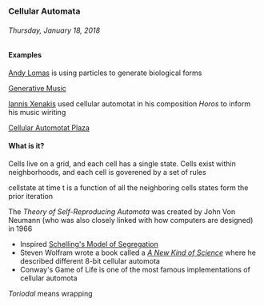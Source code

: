 ### Cellular Automata
###### Thursday, January 18, 2018


#### Examples
[Andy Lomas](http://andylomas.com/, "Andy Lomas") is using particles to generate biological forms

[Generative Music](https://vimeo.com/931182 "Generative Music")

[Iannis Xenakis](https://www.youtube.com/watch?v=Hf7sGbnsu2E "Iannis Xenakis") used cellular automotat in his composition *Horos* to inform his music wiriting

[Cellular Automotat Plaza](https://vimeo.com/66091909 "Cellular Automotat Plaza")
  
  
#### What is it?
Cells live on a grid, and each cell has a single state. Cells exist within neighborhoods, and each cell is goverened by a set of rules

cellstate at time t is a function of all the neighboring cells states form the prior iteration

The *Theory of Self-Reproducing Automota* was created by John Von Neumann (who was also closely linked with how computers are designed) in 1966
  - Inspired [Schelling's Model of Segregation](http://nifty.stanford.edu/2014/mccown-schelling-model-segregation/ "Schelling's Model of segregation")
  - Steven Wolfram wrote a book called a *[A New Kind of Science](http://www.wolframscience.com/nks/ "A New Kind of Science")* where he described different 8-bit cellular automota
  - Conway's Game of Life is one of the most famous implementations of cellular automota

*Toriodal* means wrapping
